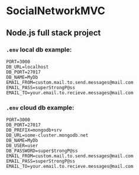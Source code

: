 # SocialNetworkMVC
## Node.js full stack project

### ```.env``` local db example:

```code
PORT=3000
DB_URL=localhost
DB_PORT=27017
DB_NAME=MyDb
EMAIL_FROM=custom.mail.to.send.messages@mail.com
EMAIL_PASS=superStrongP@ss
EMAIL_TO=your.email.to.recieve.messages@mail.com
````

### ```.env``` cloud db example:

```code
PORT=3000
DB_PORT=27017
DB_PREFIX=mongodb+srv
DB_URL=some-cluster.mongodb.net
DB_NAME=MyDb
DB_USER=user
DB_PASSWORD=super$trongP@ss
EMAIL_FROM=custom.mail.to.send.messages@mail.com
EMAIL_PASS=superStrongP@ss
EMAIL_TO=your.email.to.recieve.messages@mail.com
````

